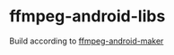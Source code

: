 # ffmpeg-android-libs

Build according to [ffmpeg-android-maker](https://github.com/Javernaut/ffmpeg-android-maker)
